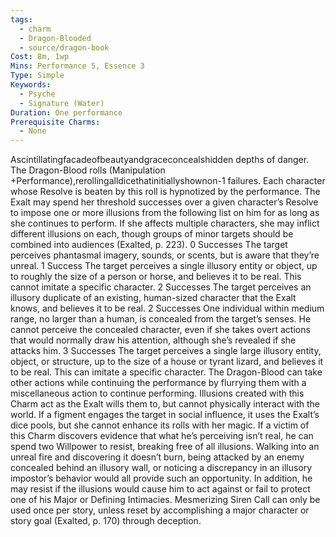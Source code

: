 ```yaml
---
tags:
  - charm
  - Dragon-Blooded
  - source/dragon-book
Cost: 8m, 1wp
Mins: Performance 5, Essence 3
Type: Simple
Keywords:
  - Psyche
  - Signature (Water)
Duration: One performance
Prerequisite Charms:
  - None
---
```

Ascintillatingfacadeofbeautyandgraceconcealshidden depths of danger. The Dragon-Blood rolls (Manipulation +Performance),rerollingalldicethatinitiallyshownon-1 failures. Each character whose Resolve is beaten by this roll is hypnotized by the performance. The Exalt may spend her threshold successes over a given character’s Resolve to impose one or more illusions from the following list on him for as long as she continues to perform. If she affects multiple characters, she may inflict different illusions on each, though groups of minor targets should be combined into audiences (Exalted, p. 223). 0 Successes The target perceives phantasmal imagery, sounds, or scents, but is aware that they’re unreal. 1 Success The target perceives a single illusory entity or object, up to roughly the size of a person or horse, and believes it to be real. This cannot imitate a specific character. 2 Successes The target perceives an illusory duplicate of an existing, human-sized character that the Exalt knows, and believes it to be real. 2 Successes One individual within medium range, no larger than a human, is concealed from the target’s senses. He cannot perceive the concealed character, even if she takes overt actions that would normally draw his attention, although she’s revealed if she attacks him. 3 Successes The target perceives a single large illusory entity, object, or structure, up to the size of a house or tyrant lizard, and believes it to be real. This can imitate a specific character. The Dragon-Blood can take other actions while continuing the performance by flurrying them with a miscellaneous action to continue performing. Illusions created with this Charm act as the Exalt wills them to, but cannot physically interact with the world. If a figment engages the target in social influence, it uses the Exalt’s dice pools, but she cannot enhance its rolls with her magic. If a victim of this Charm discovers evidence that what he’s perceiving isn’t real, he can spend two Willpower to resist, breaking free of all illusions. Walking into an unreal fire and discovering it doesn’t burn, being attacked by an enemy concealed behind an illusory wall, or noticing a discrepancy in an illusory impostor’s behavior would all provide such an opportunity. In addition, he may resist if the illusions would cause him to act against or fail to protect one of his Major or Defining Intimacies. Mesmerizing Siren Call can only be used once per story, unless reset by accomplishing a major character or story goal (Exalted, p. 170) through deception.